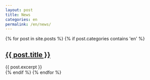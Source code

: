 ```yaml
---
layout: post
title: News
categories: en
permalink: /en/news/
---
```


{% for post in site.posts %}
  {% if post.categories contains 'en' %}
  <h2 class='indent'><a href="{{ post.url }}">{{ post.title }}</a></h2>
  <summary>{{ post.excerpt }}</summary>
  {% endif %}
{% endfor %}
